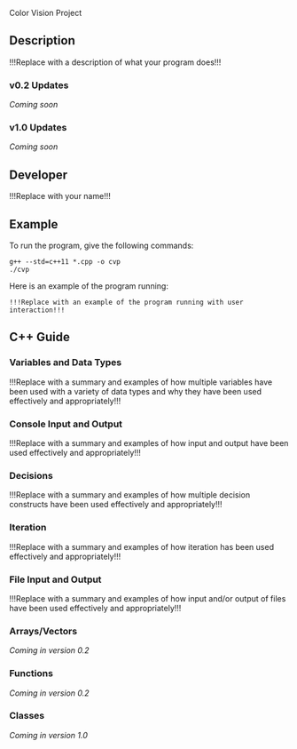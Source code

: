 Color Vision Project

## Description

!!!Replace with a description of what your program does!!!

### v0.2 Updates

*Coming soon*

### v1.0 Updates

*Coming soon*


## Developer

!!!Replace with your name!!!

## Example

To run the program, give the following commands:

```
g++ --std=c++11 *.cpp -o cvp
./cvp
```

Here is an example of the program running:

```
!!!Replace with an example of the program running with user interaction!!!
```

## C++ Guide

### Variables and Data Types

!!!Replace with a summary and examples of how multiple variables have been used with a variety of data types and why they have been used effectively and appropriately!!!

### Console Input and Output

!!!Replace with a summary and examples of how input and output have been used effectively and appropriately!!!

### Decisions

!!!Replace with a summary and examples of how multiple decision constructs have been used effectively and appropriately!!!

### Iteration

!!!Replace with a summary and examples of how iteration has been used effectively and appropriately!!!

### File Input and Output

!!!Replace with a summary and examples of how input and/or output of files have been used effectively and appropriately!!!

### Arrays/Vectors

*Coming in version 0.2*

### Functions

*Coming in version 0.2*

### Classes

*Coming in version 1.0*
